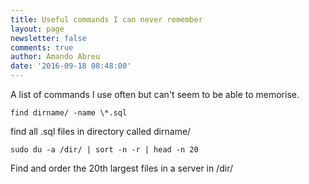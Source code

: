 ```yaml
---
title: Useful commands I can never remember
layout: page
newsletter: false
comments: true
author: Amando Abreu
date: '2016-09-18 08:48:00'
---
```

A list of commands I use often but can't seem to be able to memorise.

```find dirname/ -name \*.sql```

find all .sql files in directory called dirname/

```sudo du -a /dir/ | sort -n -r | head -n 20```

Find and order the 20th largest files in a server in /dir/

